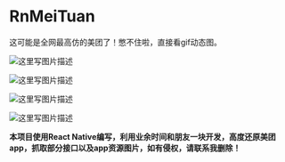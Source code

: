 # RnMeiTuan
这可能是全网最高仿的美团了！憋不住啦，直接看gif动态图。

![这里写图片描述](http://img.blog.csdn.net/20180308195637366?watermark/2/text/aHR0cDovL2Jsb2cuY3Nkbi5uZXQvcXF5YW5qaWFuZw==/font/5a6L5L2T/fontsize/400/fill/I0JBQkFCMA==/dissolve/70/gravity/SouthEast)

![这里写图片描述](http://img.blog.csdn.net/20180308195717203?watermark/2/text/aHR0cDovL2Jsb2cuY3Nkbi5uZXQvcXF5YW5qaWFuZw==/font/5a6L5L2T/fontsize/400/fill/I0JBQkFCMA==/dissolve/70/gravity/SouthEast)

![这里写图片描述](http://img.blog.csdn.net/20180308195851511?watermark/2/text/aHR0cDovL2Jsb2cuY3Nkbi5uZXQvcXF5YW5qaWFuZw==/font/5a6L5L2T/fontsize/400/fill/I0JBQkFCMA==/dissolve/70/gravity/SouthEast)

![这里写图片描述](http://img.blog.csdn.net/20180308195803589?watermark/2/text/aHR0cDovL2Jsb2cuY3Nkbi5uZXQvcXF5YW5qaWFuZw==/font/5a6L5L2T/fontsize/400/fill/I0JBQkFCMA==/dissolve/70/gravity/SouthEast)



**本项目使用React Native编写，利用业余时间和朋友一块开发，高度还原美团app，抓取部分接口以及app资源图片，如有侵权，请联系我删除！**
